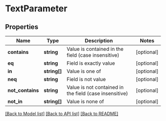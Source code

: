 # TextParameter

## Properties
Name | Type | Description | Notes
------------ | ------------- | ------------- | -------------
**contains** | **string** | Value is contained in the field (case insensitive) | [optional] 
**eq** | **string** | Field is exactly value | [optional] 
**in** | **string[]** | Value is one of | [optional] 
**neq** | **string** | Field is not value | [optional] 
**not_contains** | **string** | Value is not contained in the field (case insensitive) | [optional] 
**not_in** | **string[]** | Value is none of | [optional] 

[[Back to Model list]](../README.md#documentation-for-models) [[Back to API list]](../README.md#documentation-for-api-endpoints) [[Back to README]](../README.md)


